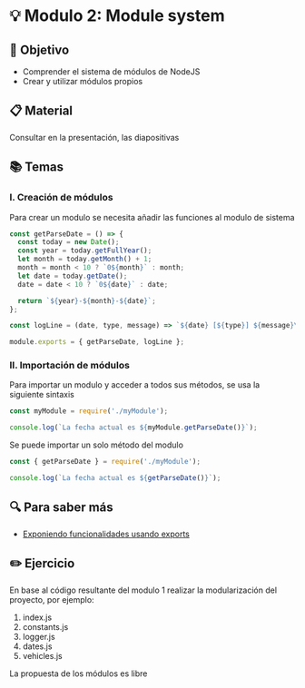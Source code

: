 # :bulb: Modulo 2: Module system

## :book: Objetivo

- Comprender el sistema de módulos de NodeJS
- Crear y utilizar módulos propios

## :clipboard: Material

Consultar en la presentación, las diapositivas

## :books: Temas

### I. Creación de módulos

Para crear un modulo se necesita añadir las funciones al modulo de sistema

```js
const getParseDate = () => {
  const today = new Date();
  const year = today.getFullYear();
  let month = today.getMonth() + 1;
  month = month < 10 ? `0${month}` : month;
  let date = today.getDate();
  date = date < 10 ? `0${date}` : date;

  return `${year}-${month}-${date}`;
};

const logLine = (date, type, message) => `${date} [${type}] ${message}\n`;

module.exports = { getParseDate, logLine };
```

### II. Importación de módulos

Para importar un modulo y acceder a todos sus métodos, se usa la siguiente sintaxis

```js
const myModule = require('./myModule');

console.log(`La fecha actual es ${myModule.getParseDate()}`);
```

Se puede importar un solo método del modulo

```js
const { getParseDate } = require('./myModule');

console.log(`La fecha actual es ${getParseDate()}`);
```

## :mag: Para saber más

- [Exponiendo funcionalidades usando exports](https://nodejs.dev/en/learn/expose-functionality-from-a-nodejs-file-using-exports/)

## :pencil2: Ejercicio

En base al código resultante del modulo 1 realizar la modularización del proyecto, por ejemplo:

1. index.js
2. constants.js
3. logger.js
4. dates.js
5. vehicles.js

La propuesta de los módulos es libre
